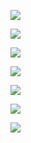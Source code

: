 ![](https://github.com/vlad507/frontend-project-lvl1/workflows/brainCI/badge.svg)

<a href="https://codeclimate.com/github/vlad507/frontend-project-lvl1"><img src="https://api.codeclimate.com/v1/badges/a99a88d28ad37a79dbf6/maintainability" /></a>

<a href="https://codeclimate.com/github/vlad507/frontend-project-lvl1"><img src="https://api.codeclimate.com/v1/badges/a99a88d28ad37a79dbf6/test_coverage" /></a>

<a href="https://asciinema.org/a/55eJ0OwQ683RN9WyblHpz6cuZ"><img src="https://asciinema.org/a/55eJ0OwQ683RN9WyblHpz6cuZ.png"/></a>

<a href="https://asciinema.org/a/dNzcCWXIsTUoIjXw9ERlOHsFs"><img src="https://asciinema.org/a/dNzcCWXIsTUoIjXw9ERlOHsFs.png"/></a>

<a href="https://asciinema.org/a/RfyPti6ZjQ2T2Dzitb33DSlF2"><img src="https://asciinema.org/a/RfyPti6ZjQ2T2Dzitb33DSlF2.png"/></a>

<a href="https://asciinema.org/a/DXc0QQDEeSTIygl66KaKSqloY"><img src="https://asciinema.org/a/DXc0QQDEeSTIygl66KaKSqloY.png"/></a>